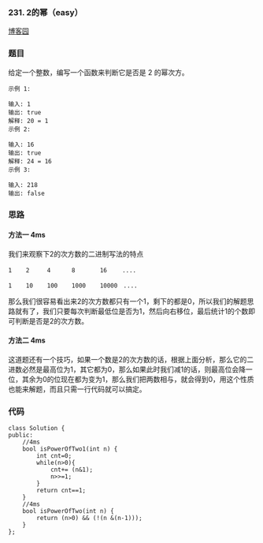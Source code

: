 ### 231. 2的幂（easy）

[博客园](http://www.cnblogs.com/grandyang/p/4623394.html)

<!--[博客园](http://www.cnblogs.com/grandyang/p/4623394.html)-->

### 题目 

给定一个整数，编写一个函数来判断它是否是 2 的幂次方。

	示例 1:
	
	输入: 1
	输出: true
	解释: 20 = 1
	示例 2:
	
	输入: 16
	输出: true
	解释: 24 = 16
	示例 3:
	
	输入: 218
	输出: false

### 思路


#### 方法一 4ms
我们来观察下2的次方数的二进制写法的特点


	1    2     4      8       16 　　....
	
	1    10    100    1000    10000　....

那么我们很容易看出来2的次方数都只有一个1，剩下的都是0，所以我们的解题思路就有了，我们只要每次判断最低位是否为1，然后向右移位，最后统计1的个数即可判断是否是2的次方数。


#### 方法二 4ms

这道题还有一个技巧，如果一个数是2的次方数的话，根据上面分析，那么它的二进数必然是最高位为1，其它都为0，那么如果此时我们减1的话，则最高位会降一位，其余为0的位现在都为变为1，那么我们把两数相与，就会得到0，用这个性质也能来解题，而且只需一行代码就可以搞定。


### 代码

```
class Solution {
public:
    //4ms
    bool isPowerOfTwo1(int n) {
        int cnt=0;
        while(n>0){
            cnt+= (n&1);
            n>>=1;
        }
        return cnt==1;
    }
    //4ms
    bool isPowerOfTwo(int n) {
        return (n>0) && (!(n &(n-1)));
    }
};
```
